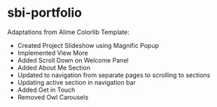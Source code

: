 # sbi-portfolio

Adaptations from Alime Colorlib Template:
- Created Project Slideshow using Magnific Popup
- Implemented View More
- Added Scroll Down on Welcome Panel
- Added About Me Section
- Updated to navigation from separate pages to scrolling to sections
- Updating active section in navigation bar
- Added Get in Touch
- Removed Owl Carousels
